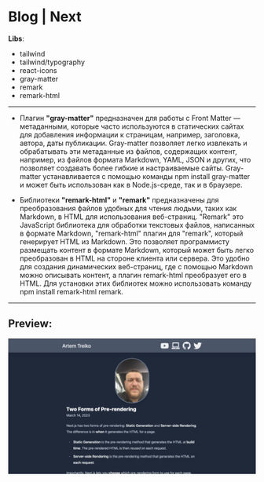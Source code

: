 # Blog | Next 

**Libs**:  
- tailwind  
- tailwind/typography  
- react-icons  
- gray-matter  
- remark  
- remark-html  

---

- Плагин **"gray-matter"** предназначен для работы с Front Matter — метаданными, которые часто используются в статических сайтах для добавления информации к страницам, например, заголовка, автора, даты публикации. Gray-matter позволяет легко извлекать и обрабатывать эти метаданные из файлов, содержащих контент, например, из файлов формата Markdown, YAML, JSON и других, что позволяет создавать более гибкие и настраиваемые сайты. Gray-matter устанавливается с помощью команды npm install gray-matter и может быть использован как в Node.js-среде, так и в браузере.

- Библиотеки **"remark-html"** и **"remark"** предназначены для преобразования файлов удобных для чтения людьми, таких как Markdown, в HTML для использования веб-страниц. "Remark" это JavaScript библиотека для обработки текстовых файлов, написанных в формате Markdown, "remark-html" плагин для "remark", который генерирует HTML из Markdown. Это позволяет программисту размещать контент в формате Markdown, который может быть легко преобразован в HTML на стороне клиента или сервера. Это удобно для создания динамических веб-страниц, где с помощью Markdown можно описывать контент, а плагин remark-html преобразует его в HTML. Для установки этих библиотек можно использовать команду npm install remark-html remark.

---

## Preview:  

![Preview image](preview.png)